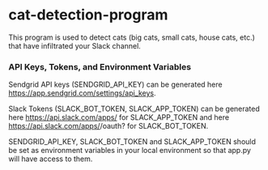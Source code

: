 # cat-detection-program
This program is used to detect cats (big cats, small cats, house cats, etc.) that have infiltrated your Slack channel. 


### API Keys, Tokens, and Environment Variables
Sendgrid API keys (SENDGRID_API_KEY) can be generated here https://app.sendgrid.com/settings/api_keys.

Slack Tokens (SLACK_BOT_TOKEN, SLACK_APP_TOKEN) can be generated here https://api.slack.com/apps/<YOUR-APP-ID> for SLACK_APP_TOKEN and here https://api.slack.com/apps/<YOUR-APP-ID>/oauth? for SLACK_BOT_TOKEN.
  
SENDGRID_API_KEY, SLACK_BOT_TOKEN and SLACK_APP_TOKEN should be set as environment variables in your local environment so that app.py will have access to them. 
